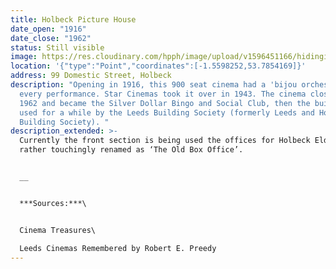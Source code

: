 ```yaml
---
title: Holbeck Picture House
date_open: "1916"
date_close: "1962"
status: Still visible
image: https://res.cloudinary.com/hpph/image/upload/v1596451166/hidinginplainsight/holbeckpicturehouse.svg
location: '{"type":"Point","coordinates":[-1.5598252,53.7854169]}'
address: 99 Domestic Street, Holbeck
description: "Opening in 1916, this 900 seat cinema had a 'bijou orchestra’ at
  every performance. Star Cinemas took it over in 1943. The cinema closed in in
  1962 and became the Silver Dollar Bingo and Social Club, then the building was
  used for a while by the Leeds Building Society (formerly Leeds and Holbeck
  Building Society). "
description_extended: >-
  Currently the front section is being used the offices for Holbeck Elderly Aid,
  rather touchingly renamed as ‘The Old Box Office’.


  __


  ***Sources:***\


  Cinema Treasures\

  Leeds Cinemas Remembered by Robert E. Preedy
---
```


